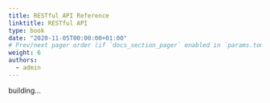 ```yaml
---
title: RESTful API Reference
linktitle: RESTful API
type: book
date: "2020-11-05T00:00:00+01:00"
# Prev/next pager order (if `docs_section_pager` enabled in `params.toml`)
weight: 6
authors:
  - admin
---
```


building...